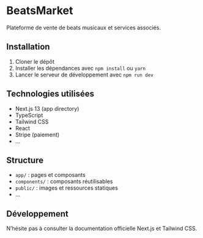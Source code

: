 # BeatsMarket

Plateforme de vente de beats musicaux et services associés.

## Installation

1. Cloner le dépôt  
2. Installer les dépendances avec `npm install` ou `yarn`  
3. Lancer le serveur de développement avec `npm run dev`

## Technologies utilisées

- Next.js 13 (app directory)  
- TypeScript  
- Tailwind CSS  
- React  
- Stripe (paiement)  
- ...

## Structure

- `app/` : pages et composants  
- `components/` : composants réutilisables  
- `public/` : images et ressources statiques  
- ...

## Développement

N’hésite pas à consulter la documentation officielle Next.js et Tailwind CSS.
